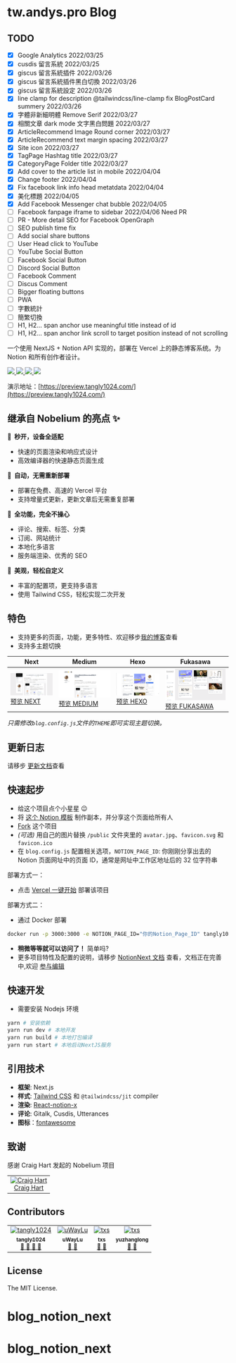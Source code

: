# tw.andys.pro Blog

## TODO

- [x] Google Analytics 2022/03/25
- [x] cusdis 留言系統 2022/03/25
- [x] giscus 留言系統插件 2022/03/26
- [x] giscus 留言系統插件黑白切換 2022/03/26
- [x] giscus 留言系統設定 2022/03/26
- [x] line clamp for description @tailwindcss/line-clamp fix BlogPostCard summery 2022/03/26
- [x] 字體非新細明體 Remove Serif 2022/03/27
- [x] 相關文章 dark mode 文字黑白問題 2022/03/27
- [x] ArticleRecommend Image Round corner 2022/03/27
- [x] ArticleRecommend text margin spacing 2022/03/27
- [x] Site icon 2022/03/27
- [x] TagPage Hashtag title 2022/03/27
- [x] CategoryPage Folder title 2022/03/27
- [x] Add cover to the article list in mobile 2022/04/04
- [x] Change footer 2022/04/04
- [x] Fix facebook link info head metatdata 2022/04/04
- [x] 美化標題 2022/04/05
- [x] Add Facebook Messenger chat bubble 2022/04/05
- [ ] Facebook fanpage iframe to sidebar 2022/04/06 Need PR
- [ ] PR - More detail SEO for Facebook OpenGraph
- [ ] SEO publish time fix
- [ ] Add social share buttons
- [ ] User Head click to YouTube
- [ ] YouTube Social Button
- [ ] Facebook Social Button
- [ ] Discord Social Button
- [ ] Facebook Comment
- [ ] Discus Comment
- [ ] Bigger floating buttons
- [ ] PWA
- [ ] 字數統計
- [ ] 簡繁切換
- [ ] H1, H2... span anchor use meaningful title instead of id
- [ ] H1, H2... span anchor link scroll to target position instead of not scrolling

一个使用 NextJS + Notion API 实现的，部署在 Vercel 上的静态博客系统。为 Notion 和所有创作者设计。

<p>
  <a aria-label="GitHub commit activity" href="https://github.com/tangly1024/NotionNext/commits/main" title="GitHub commit activity">
    <img src="https://img.shields.io/github/commit-activity/m/tangly1024/NotionNext?style=for-the-badge"/>
  </a>
  <a aria-label="GitHub contributors" href="https://github.com/tangly1024/NotionNext/graphs/contributors" title="GitHub contributors">
    <img src="https://img.shields.io/github/contributors/tangly1024/NotionNext?color=orange&style=for-the-badge"/>
  </a>
  <a aria-label="Build status" href="#" title="Build status">
    <img src="https://img.shields.io/github/deployments/tangly1024/NotionNext/Production?logo=Vercel&style=for-the-badge"/>
  </a>
  <a aria-label="Powered by Vercel" href="https://vercel.com?utm_source=Craigary&utm_campaign=oss" title="Powered by Vercel">
    <img src="https://www.datocms-assets.com/31049/1618983297-powered-by-vercel.svg" height="28"/>
  </a>
</p>

演示地址：[https://preview.tangly1024.com/](https://preview.tangly1024.com/)

## 继承自 Nobelium 的亮点 ✨

**🚀 &nbsp;秒开，设备全适配**

- 快速的页面渲染和响应式设计
- 高效编译器的快速静态页面生成

**🤖 &nbsp;自动，无需重新部署**

- 部署在免费、高速的 Vercel 平台
- 支持增量式更新，更新文章后无需重复部署

**🚙 &nbsp;全功能，完全不操心**

- 评论、搜索、标签、分类
- 订阅、网站统计
- 本地化多语言
- 服务端渲染、优秀的 SEO

**🎨 &nbsp;美观，轻松自定义**

- 丰富的配置项，更支持多语言
- 使用 Tailwind CSS，轻松实现二次开发

## 特色

- 支持更多的页面，功能，更多特性、欢迎移步[我的博客](https://tangly1024.com/article/notion-next)查看
- 支持多主题切换

| Next                                                                                                   | Medium                                                                                                       | Hexo                                                                                                   | Fukasawa                                                                                                           |
| ------------------------------------------------------------------------------------------------------ | ------------------------------------------------------------------------------------------------------------ | ------------------------------------------------------------------------------------------------------ | ------------------------------------------------------------------------------------------------------------------ |
| <img src='./docs/theme-next.png' width='300'/> [预览 NEXT](https://preview.tangly1024.com/?theme=next) | <img src='./docs/theme-medium.png' width='300'/> [预览 MEDIUM](https://preview.tangly1024.com/?theme=medium) | <img src='./docs/theme-hexo.png' width='300'/> [预览 HEXO](https://preview.tangly1024.com/?theme=hexo) | <img src='./docs/theme-fukasawa.png' width='300'/> [预览 FUKASAWA](https://preview.tangly1024.com/?theme=fukasawa) |

_只需修改`blog.config.js`文件的`THEME`即可实现主题切换。_

## 更新日志

请移步 [更新文档](https://docs.tangly1024.com/zh/changelog)查看

## 快速起步

- 给这个项目点个小星星 😉
- 将 [这个 Notion 模板](https://tanghh.notion.site/02ab3b8678004aa69e9e415905ef32a5) 制作副本，并分享这个页面给所有人
- [Fork](https://github.com/tangly1024/NotionNext/fork) 这个项目
- _(可选)_ 用自己的图片替换 `/public` 文件夹里的 `avatar.jpg`、`favicon.svg` 和 `favicon.ico`
- 在 `blog.config.js` 配置相关选项，`NOTION_PAGE_ID`: 你刚刚分享出去的 Notion 页面网址中的页面 ID，通常是网址中工作区地址后的 32 位字符串

部署方式一：

- 点击 [Vercel 一键开始](https://vercel.com/new/clone?demo-description=Notion%20powered%20site%20Built%20with%20Next.js.&demo-image=https%3A%2F%2Fdocs.tangly1024.com%2Ftheme-medium.png&demo-title=Notion%20Next%20Blog&demo-url=https%3A%2F%2Fblog.tangly1024.com%2F&project-name=notion-next-blog&repository-name=NotionNext&s=https%3A%2F%2Fgithub.com%2Ftangly1024%2FNotionNext) 部署该项目

部署方式二：

- 通过 Docker 部署

```bash
docker run -p 3000:3000 -e NOTION_PAGE_ID="你的Notion_Page_ID" tangly1024/notionnext:2.8.1
```

- **稍微等等就可以访问了！** 简单吗?
- 更多项目特性及配置的说明，请移步 [NotionNext 文档](https://docs.tangly1024.com/zh) 查看，文档正在完善中,欢迎 [参与编辑](https://github.com/tangly1024/nextjs-docs-notion-next)

## 快速开发

- 需要安装 Nodejs 环境

```bash
yarn # 安装依赖
yarn run dev # 本地开发
yarn run build # 本地打包编译
yarn run start # 本地启动NextJS服务
```

## 引用技术

- **框架**: Next.js
- **样式**: [Tailwind CSS](https://www.tailwindcss.cn/) 和 `@tailwindcss/jit` compiler
- **渲染**: [React-notion-x](https://github.com/NotionX/react-notion-x)
- **评论**: Gitalk, Cusdis, Utterances
- **图标**：[fontawesome](https://fontawesome.com/v5.15/icons?d=gallery)

## 致谢

感谢 Craig Hart 发起的 Nobelium 项目

<table><tr align="left">
  <td align="center"><a href="https://github.com/craigary" title="Craig Hart"><img src="https://avatars.githubusercontent.com/u/10571717" width="64px;"alt="Craig Hart"/></a><br/><a href="https://notion.so/cnotion" title="Craig Hart">Craig Hart</a></td>
</tr></table>

## Contributors

<table>
  <tr align="left">
  <td align="center"><a href="https://github.com/tangly1024"><img src="https://avatars.githubusercontent.com/u/15920488" width="64px;"alt="tangly1024"/><br/><sub><b>tangly1024</b></sub></a><br/><a href="https://github.com/tangly1024/NotionNext/commits?author=tangly1024" title="Owner" >🎫 🔧 🎨 🐛</a></td>  
  <td align="center"><a href="https://github.com/uWayLu"><img src="https://avatars.githubusercontent.com/u/21689326" width="64px;" alt="uWayLu"/><br/><sub><b>uWayLu</b></sub></a><br/><a href="https://github.com/tangly1024/NotionNext/commits?author=uWayLu" title="uWayLu" >🔧 🐛</a>
</td>
  <td align="center"><a href="https://github.com/txs"><img src="https://avatars.githubusercontent.com/u/554329" width="64px;" alt="txs"/><br/><sub><b>txs</b></sub></a><br/><a href="https://github.com/tangly1024/NotionNext/commits?author=txs" title="txs" >🔧 🐛</a>
</td>  
<td align="center"><a href="https://github.com/yuzhanglong"><img src="https://avatars.githubusercontent.com/u/56540811" width="64px;" alt="txs"/><br/><sub><b>yuzhanglong</b></sub></a><br/><a href="https://github.com/tangly1024/NotionNext/commits?author=yuzhanglong" title="yuzhanglong" >🔧 🐛</a>
</td> 
</tr>
</table>

## License

The MIT License.
# blog_notion_next
# blog_notion_next
